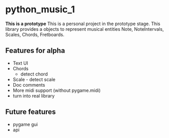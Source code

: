 # python_music_1

**This is a prototype**
This is a personal project in the prototype stage.  This library provides a objects to represent musical entities Note, NoteIntervals, Scales, Chords, Fretboards.


## Features for alpha
- Text UI
- Chords
	- detect chord
- Scale - detect scale
- Doc comments
- More midi support (without pygame.midi)
- turn into real library

## Future features
- pygame gui
- api






